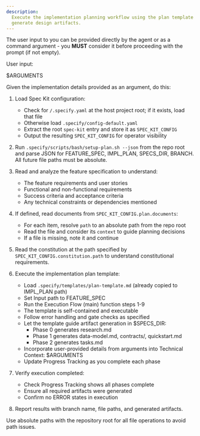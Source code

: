 ```yaml
---
description:
  Execute the implementation planning workflow using the plan template to
  generate design artifacts.
---
```


The user input to you can be provided directly by the agent or as a command
argument - you **MUST** consider it before proceeding with the prompt (if not
empty).

User input:

$ARGUMENTS

Given the implementation details provided as an argument, do this:

1. Load Spec Kit configuration:
   - Check for `/.specify.yaml` at the host project root; if it exists, load
     that file
   - Otherwise load `.specify/config-default.yaml`
   - Extract the root `spec-kit` entry and store it as `SPEC_KIT_CONFIG`
   - Output the resulting `SPEC_KIT_CONFIG` for operator visibility

2. Run `.specify/scripts/bash/setup-plan.sh --json` from the repo root and parse
   JSON for FEATURE_SPEC, IMPL_PLAN, SPECS_DIR, BRANCH. All future file paths
   must be absolute.
3. Read and analyze the feature specification to understand:
   - The feature requirements and user stories
   - Functional and non-functional requirements
   - Success criteria and acceptance criteria
   - Any technical constraints or dependencies mentioned

4. If defined, read documents from `SPEC_KIT_CONFIG.plan.documents`:
   - For each item, resolve `path` to an absolute path from the repo root
   - Read the file and consider its `context` to guide planning decisions
   - If a file is missing, note it and continue

5. Read the constitution at the path specified by
   `SPEC_KIT_CONFIG.constitution.path` to understand constitutional
   requirements.

6. Execute the implementation plan template:
   - Load `.specify/templates/plan-template.md` (already copied to IMPL_PLAN
     path)
   - Set Input path to FEATURE_SPEC
   - Run the Execution Flow (main) function steps 1-9
   - The template is self-contained and executable
   - Follow error handling and gate checks as specified
   - Let the template guide artifact generation in $SPECS_DIR:
     - Phase 0 generates research.md
     - Phase 1 generates data-model.md, contracts/, quickstart.md
     - Phase 2 generates tasks.md
   - Incorporate user-provided details from arguments into Technical Context:
     $ARGUMENTS
   - Update Progress Tracking as you complete each phase

7. Verify execution completed:
   - Check Progress Tracking shows all phases complete
   - Ensure all required artifacts were generated
   - Confirm no ERROR states in execution

8. Report results with branch name, file paths, and generated artifacts.

Use absolute paths with the repository root for all file operations to avoid
path issues.
